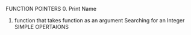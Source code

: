 FUNCTION POINTERS
0. Print Name
1. function that takes function as an argument
Searching for an Integer
SIMPLE OPERTAIONS
